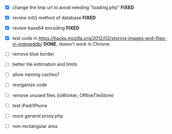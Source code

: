 - [x] change the tmp url to avoid needing "loading.php"		**FIXED**
- [x] review init() method of database						**FIXED**
- [x] review base64	encoding								**FIXED**
- [x] test code in https://hacks.mozilla.org/2012/02/storing-images-and-files-in-indexeddb/		**DONE**, doesn't work in Chrome

- [ ] remove blue border
- [ ] better tile estimation and limits
- [ ] allow naming caches?
- [ ] reorganize code
- [ ] remove unused files (ioWorker, OfflineTileStore)
- [ ] test iPad/iPhone
- [ ] more general proxy.php

- [ ] non-rectangular area
